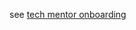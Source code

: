 see [tech mentor onboarding](https://github.com/Hack4Eugene/hack-4-cause-2019-plan/blob/master/tech-mentor-onboarding.md)
